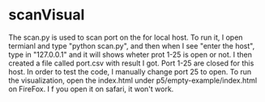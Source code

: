 # scanVisual
The scan.py is used to scan port on the for local host. To run it, I open termianl and type "python scan.py", and then when I see "enter the host", type in "127.0.0.1" and it will shows wheter prot 1-25 is open or not. 
I then created a file called port.csv with result I got. Port 1-25 are closed for this host. In order to test the code, I manually change port 25 to open. To run the visualization, open the index.html under p5/empty-example/index.html on FireFox. I f you open it on safari, it won't work. 
